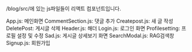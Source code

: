 /blog/src/에 있는 js파일들이 리액트 컴포넌트입니다.

App.js: 메인화면
CommentSection.js: 댓글 추가
Createpost.js: 새 글 작성
DeletePost: 게시글 삭제
Header.js: 해더
Login.js: 로그인 화면
Profilesetting: 프로필 설정 및 수정
Sad.js: 게시글 상세보기 화면
SearchModal.js: RAG검색창
Signup.js: 회원가입
